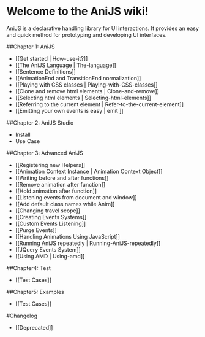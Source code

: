 Welcome to the AniJS wiki!
==========================

AniJS is a declarative handling library for UI interactions.
It provides an easy and quick method for  prototyping and developing UI interfaces.


##Chapter 1: AniJS

- [[Get started | How-use-it?]]
- [[The AniJS Language | The-language]]
- [[Sentence Definitions]]
- [[AnimationEnd and TransitionEnd normalization]]
- [[Playing with CSS classes | Playing-with-CSS-classes]]
- [[Clone and remove html elements | Clone-and-remove]]
- [[Selecting html elements | Selecting-html-elements]]
- [[Referring to the current element | Refer-to-the-current-element]]
- [[Emitting your own events is easy | emit ]]

##Chapter 2: AniJS Studio
- Install
- Use Case

##Chapter 3: Advanced AniJS

- [[Registering new Helpers]]
- [[Animation Context Instance | Animation Context Object]]
- [[Writing before and after functions]]
- [[Remove animation after function]]
- [[Hold animation after function]]
- [[Listening events from document and window]]
- [[Add default class names while Anim]]
- [[Changing travel scope]]
- [[Creating Events Systems]]
- [[Custom Events Listening]]
- [[Purge Events]]
- [[Handling Animations Using JavaScript]]
- [[Running AniJS repeatedly | Running-AniJS-repeatedly]]
- [[JQuery Events System]]
- [[Using AMD | Using-amd]]


##Chapter4: Test
- [[Test Cases]]


##Chapter5: Examples
- [[Test Cases]]


#Changelog
- [[Deprecated]]
